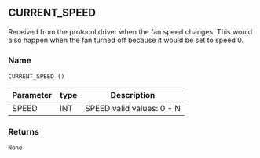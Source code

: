 ## CURRENT\_SPEED

Received from the protocol driver when the fan speed changes. This would also happen when the fan turned off because it would be set to speed 0.


### Name

`CURRENT_SPEED ()`


| Parameter | type | Description                |
| --------- | ---- | -------------------------- |
| SPEED     | INT  | SPEED  valid values: 0 - N |


### Returns

`None`